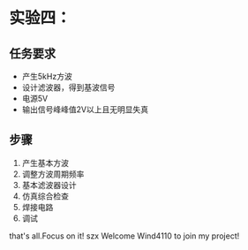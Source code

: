 # 实验四：

## 任务要求

- 产生5kHz方波
- 设计滤波器，得到基波信号
- 电源5V
- 输出信号峰峰值2V以上且无明显失真

## 步骤

1. 产生基本方波
2. 调整方波周期频率
3. 基本滤波器设计
4. 仿真综合检查 
5. 焊接电路
6. 调试

 that's all.Focus on it!
szx
Welcome Wind4110 to join my project!
